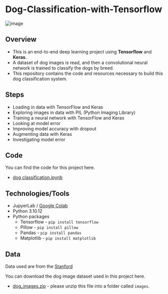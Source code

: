 # Dog-Classification-with-Tensorflow 

![image](https://github.com/LasithaAmarasinghe/Dog-Classification-with-Tensorflow-/assets/106037441/05d2f9bd-c320-4082-9a20-1d64bcb1c7ef)

## Overview

* This is an end-to-end deep learning project using **Tensorflow** and **Keras**.
* A dataset of dog images is read, and then a convolutional neural network is trained to classify the dogs by breed.
* This repository contains the code and resources necessary to build this dog classification system.

## Steps

* Loading in data with TensorFlow and Keras
* Exploring images in data with PIL (Python Imaging Library)
* Training a neural network with TensorFlow and Keras
* Looking at model error
* Improving model accuracy with dropout
* Augmenting data with Keras
* Investigating model error

## Code
You can find the code for this project here.
* [dog classification.ipynb](https://github.com/LasithaAmarasinghe/Dog-Classification-with-Tensorflow-/blob/main/dog%20classification.ipynb)

## Technologies/Tools

* JupyerLab / [Google Colab](https://colab.research.google.com/)
* Python 3.10.12
* Python packages
    * Tensorflow  - `pip install tensorflow`
    * Pillow  - `pip install pillow`
    * Pandas  - `pip install pandas`
    * Matplotlib - `pip install matplotlib`
     
## Data

Data used are from the [Stanford](http://vision.stanford.edu/aditya86/ImageNetDogs/)

You can download the dog image dataset used in this project here.

* [dog_images.zip](https://drive.google.com/uc?export=download&id=1sj62C-9WKD09-8iYSeEvXmAGQoY2oFFQ) - please unzip this file into a folder called `images`.


